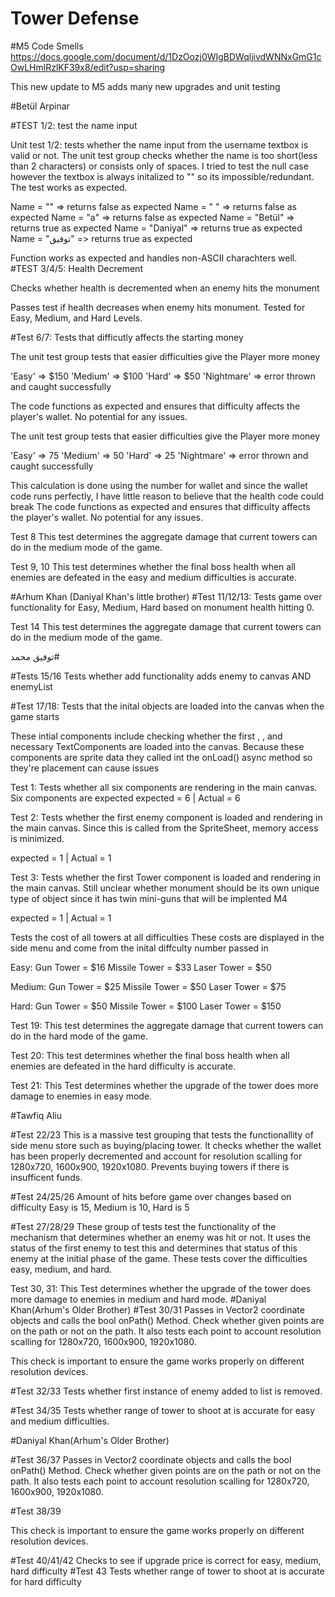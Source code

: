 # Tower Defense

#M5 Code Smells
https://docs.google.com/document/d/1DzOozj0WIgBDWqljivdWNNxGmG1cOwLHmlRzlKF39x8/edit?usp=sharing



This new update to M5 adds many new upgrades and unit testing

#Betül Arpinar

#TEST 1/2: test the name input

Unit test 1/2: tests whether the name input from the username textbox is valid or not.
The unit test group checks whether the name is too
short(less than 2 characters) or consists only of spaces.
I tried to test the null case however the textbox is
always initalized to "" so its impossible/redundant.
The test works as expected.

Name = "" => returns false as expected
Name = " " => returns false as expected
Name = "a" => returns false as expected
Name = "Betül" => returns true as expected
Name = "Daniyal" => returns true as expected
Name = "توفيق" => returns true as expected

Function works as expected and handles non-ASCII charachters well.
#TEST 3/4/5: Health Decrement

Checks whether health is decremented when an enemy hits the monument

Passes test if health decreases when enemy hits monument.
Tested for Easy, Medium, and Hard Levels.



#Test 6/7: Tests that difficutly affects the starting money

The unit test group tests that easier difficulties give the Player more money

'Easy' => $150
'Medium' => $100
'Hard' => $50
'Nightmare' => error thrown and caught successfully

The code functions as expected and ensures that difficulty affects the player's wallet.
No potential for any issues.

The unit test group tests that easier difficulties give the Player more money

'Easy' => 75
'Medium' => 50
'Hard' => 25
'Nightmare' => error thrown and caught successfully

This calculation is done using the number for wallet and since the wallet code runs
perfectly, I have little reason to believe that the health code could break
The code functions as expected and ensures that difficulty affects the player's wallet.
No potential for any issues.


Test 8
This test determines the aggregate damage that current towers can do in the medium mode of the game.

Test 9, 10
This test determines whether the final boss health when all enemies are defeated in the easy and medium difficulties is accurate.

#Arhum Khan (Daniyal Khan's little brother)
#Test 11/12/13: Tests game over functionality for Easy, Medium, Hard based on monument health hitting 0.

Test 14
This test determines the aggregate damage that current towers can do in the medium mode of the game.

توفيق محمد#

#Tests 15/16 Tests whether add functionality adds enemy to canvas AND enemyList

#Test 17/18: Tests that the inital objects are loaded
into the canvas when the game starts

These intial components include checking whether the first <Enemy>, <Tower>,
and necessary TextComponents are loaded into the canvas.
Because these components are sprite data they called
int the onLoad() async method so they're placement can
cause issues

Test 1: Tests whether all six components are
rendering in the main canvas. Six components are expected
expected = 6 | Actual = 6

Test 2: Tests whether the first enemy component is loaded and
rendering in the main canvas. Since this is called from the
SpriteSheet, memory access is minimized.

expected = 1 | Actual = 1

Test 3: Tests whether the first Tower component is loaded and
rendering in the main canvas. Still unclear whether
monument should be its own unique type of object since
it has twin mini-guns that will be implented M4

expected = 1 | Actual = 1



Tests the cost of all towers at all difficulties
These costs are displayed in the side menu and
come from the inital diffculty number passed in

Easy:
Gun Tower = $16
Missile Tower = $33
Laser Tower = $50

Medium:
Gun Tower = $25
Missile Tower = $50
Laser Tower = $75

Hard:
Gun Tower = $50
Missile Tower = $100
Laser Tower = $150

  
Test 19:
This test determines the aggregate damage that current towers can do in the hard mode of the game.
  
Test 20:
This test determines whether the final boss health when all enemies are defeated in the hard difficulty is accurate.
  
Test 21:
 This Test determines whether the upgrade of the tower does more damage to enemies in easy mode.


#Tawfiq Aliu

#Test 22/23
This is a massive test grouping that tests the functionallity of
side menu store such as buying/placing tower. It checks whether
the wallet has been properly decremented and account for
resolution scalling for 1280x720, 1600x900, 1920x1080.
Prevents buying towers if there is insufficent funds.
  

#Test 24/25/26
Amount of hits before game over changes based on difficulty
Easy is 15, Medium is 10, Hard is 5
  
#Test 27/28/29
These group of tests test the functionality of the mechanism that determines whether an enemy was hit or not.
It uses the status of the first enemy to test this and determines that status of this enemy at the initial phase of the game. 
These tests cover the difficulties easy, medium, and hard.
  
 Test 30, 31:
  This Test determines whether the upgrade of the tower does more damage to enemies in medium and hard mode.
#Daniyal Khan(Arhum's Older Brother)
#Test 30/31
Passes in Vector2 coordinate objects and calls the
bool onPath() Method. Check whether given points are
on the path or not on the path.
It also tests each point to account resolution
scalling for 1280x720, 1600x900, 1920x1080.

This check is important to ensure the game works properly
on different resolution devices.

#Test 32/33
Tests whether first instance of enemy added to list is removed.
  
#Test 34/35
 Tests whether range of tower to shoot at is accurate for easy and medium difficulties.

#Daniyal Khan(Arhum's Older Brother)
  
#Test 36/37
Passes in Vector2 coordinate objects and calls the
bool onPath() Method. Check whether given points are
on the path or not on the path.
It also tests each point to account resolution
scalling for 1280x720, 1600x900, 1920x1080.

#Test 38/39
  

This check is important to ensure the game works properly
on different resolution devices.
  
#Test 40/41/42
 Checks to see if upgrade price is correct for easy, medium, hard difficulty
#Test 43
 Tests whether range of tower to shoot at is accurate for hard difficulty
  

  
  
 


